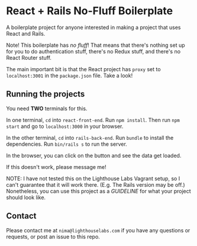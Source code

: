 # React + Rails No-Fluff Boilerplate

A boilerplate project for anyone interested in making a project that uses React and Rails.

Note! This boilerplate has _no fluff_! That means that there's nothing set up for you to do authentication stuff, there's no Redux stuff, and there's no React Router stuff.

The main important bit is that the React project has `proxy` set to `localhost:3001` in the `package.json` file. Take a look!

## Running the projects

You need **TWO** terminals for this.

In one terminal, `cd` into `react-front-end`. Run `npm install`. Then run `npm start` and go to `localhost:3000` in your browser.

In the other terminal, `cd` into `rails-back-end`. Run `bundle` to install the dependencies. Run `bin/rails s` to run the server.

In the browser, you can click on the button and see the data get loaded.

If this doesn't work, please message me!

NOTE: I have not tested this on the Lighthouse Labs Vagrant setup, so I can't guarantee that it will work there. (E.g. The Rails version may be off.) Nonetheless, you can use this project as a _GUIDELINE_ for what your project should look like.

## Contact

Please contact me at `nima@lighthouselabs.com` if you have any questions or requests, or post an issue to this repo.